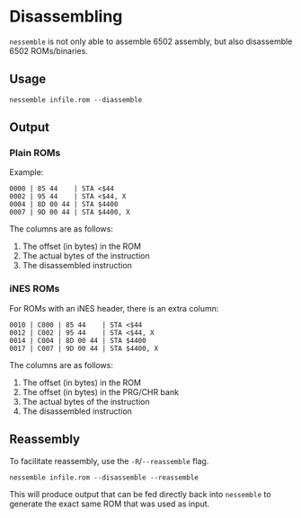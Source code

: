 # Disassembling

`nessemble` is not only able to assemble 6502 assembly, but also disassemble
6502 ROMs/binaries.

## Usage

```
nessemble infile.rom --diassemble
```

## Output

### Plain ROMs

Example:

```
0000 | 85 44    | STA <$44
0002 | 95 44    | STA <$44, X
0004 | 8D 00 44 | STA $4400
0007 | 9D 00 44 | STA $4400, X
```

The columns are as follows:

1. The offset (in bytes) in the ROM
2. The actual bytes of the instruction
3. The disassembled instruction

### iNES ROMs

For ROMs with an iNES header, there is an extra column:

```
0010 | C000 | 85 44    | STA <$44
0012 | C002 | 95 44    | STA <$44, X
0014 | C004 | 8D 00 44 | STA $4400
0017 | C007 | 9D 00 44 | STA $4400, X
```

The columns are as follows:

1. The offset (in bytes) in the ROM
2. The offset (in bytes) in the PRG/CHR bank
3. The actual bytes of the instruction
4. The disassembled instruction

## Reassembly

To facilitate reassembly, use the `-R`/`--reassemble` flag.

```
nessemble infile.rom --disassemble --reassemble
```

This will produce output that can be fed directly back into `nessemble` to
generate the exact same ROM that was used as input.
